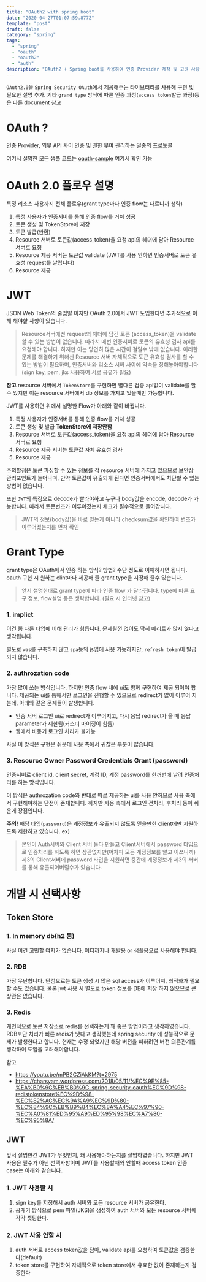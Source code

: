 ```yaml
---
title: "OAuth2 with spring boot"
date: "2020-04-27T01:07:59.877Z"
template: "post"
draft: false
category: "spring"
tags:
  - "spring"
  - "oauth"
  - "oauth2"
  - "auth"
description: "OAuth2 + Spring boot를 사용하여 인증 Provider 제작 및 고려 사항"
---
```


`OAuth2.0`을 `Spring Security OAuth`에서 제공해주는 라이브러리를 사용해 구현 및 필요한 설명 추가.
기타 `grand type` 방식에 따른 인증 과정(`access token`발급 과정)등은 다른 document 참고

# OAuth ?

인증 Provider, 외부 API 사이 인증 및 권한 부여 관리하는 일종의 프로토콜

여기서 설명한 모든 샘플 코드는 [oauth-sample](https://github.com/qweasd147/springboot-oauth) 여기서 확인 가능

# OAuth 2.0 플로우 설명

특정 리소스 사용까지 전체 플로우(grant type마다 인증 flow는 다르니까 생략)

1. 특정 사용자가 인증서버를 통해 인증 flow를 거쳐 성공
2. 토큰 생성 및 TokenStore에 저장
3. 토큰 발급(반환)
4. Resource 서버로 토큰값(access_token)을 요청 api의 헤더에 담아 Resource 서버로 요청
5. Resource 제공 서버는 토큰값 validate (JWT를 사용 안하면 인증서버로 토큰 유효성 request를 날립니다)
6. Resource 제공

# JWT

JSON Web Token의 줄임말 이지만 OAuth 2.0에서 JWT 도입한다면 추가적으로 이해 해야할 사항이 있습니다.

> Resource서버에선 request의 헤더에 담긴 토큰 (access_token)을 validate 할 수 있는 방법이 없습니다. 따라서 매번 인증서버로 토큰의 유효성 검사 api를 요청해야 합니다. 하지만 이는 당연히 많은 시간이 걸릴수 밖에 없습니다. 이러한 문제를 해결하기 위해선 Resource 서버 자체적으로 토큰 유효성 검사를 할 수 있는 방법이 필요하며, 인증서버와 리소스 서버 사이에 약속을 정해놓아야합니다(sign key, pem, jks 사용하여 서로 공유가 필요)

**참고**
resource 서버에서 `TokenStore`를 구현하면 별다른 검증 api없이 validate를 할수 있지만 이는 resource 서버에서 db 정보를 가지고 있을때만 가능합니다.

JWT를 사용하면 위에서 설명한 Flow가 아래와 같이 바뀝니다.

1. 특정 사용자가 인증서버를 통해 인증 flow를 거쳐 성공
2. 토큰 생성 및 발급 **TokenStore에 저장안함**
3. Resource 서버로 토큰값(access_token)을 요청 api의 헤더에 담아 Resource 서버로 요청
4. Resource 제공 서버는 토큰값 자체 유효성 검사
5. Resource 제공

주의할점은 토큰 파싱할 수 있는 정보를 각 resource 서버에 가지고 있으므로 보안상 관리포인트가 늘어나며, 만약 토큰값이 유출되게 된다면 인증서버에서도 차단할 수 있는 방법이 없습니다.

또한 `JWT`의 특징으로 decode가 빨라야하고 누구나 body값을 encode, decode가 가능합니다. 따라서 토큰변조가 이루어졌는지 체크가 필수적으로 들어갑니다.

> JWT의 정보(body값)을 바로 믿는게 아니라 checksum값을 확인하여 변조가 이루어졌는지를 먼저 확인

# Grant Type

grant type은 OAuth에서 인증 하는 방식? 방법? 수단 정도로 이해하시면 됩니다. oauth 구현 시 원하는 clint마다 제공해 줄 grant type을 지정해 줄수 있습니다.

> 앞서 설명한대로 grant type에 따라 인증 flow 가 달라집니다. type에 따른 요구 정보, flow설명 등은 생략합니다. (필요 시 인터넷 참고)

### 1. implict

이건 쫌 다른 타입에 비해 관리가 힘듭니다. 문제될껀 없어도 딱히 메리트가 많지 않다고 생각됩니다.

별도로 `was`를 구축하지 않고 `spa`등의 js앱에 사용 가능하지만, `refresh token`이 발급되지 않습니다.

### 2. authrozation code

가장 많이 쓰는 방식입니다. 하지만 인증 flow 내에 ui도 함께 구현하여 제공 되어야 합니다. 제공되는 ui를 통해서만 로그인을 진행할 수 있으므로 redirect가 많이 이루어 지는데, 아래와 같은 문제들이 발생합니다.

- 인증 서버 로그인 ui로 redirect가 이루어지고, 다시 응답 redirect가 올 때 응답 parameter가 제한됨(커스터 마이징이 힘듦)
- 웹에서 비동기 로그인 처리가 불가능

사실 이 방식은 구현은 쉬운데 사용 측에서 귀찮은 부분이 많습니다.

### 3. Resource Owner Password Credentials Grant (password)

인증서버로 client id, client secret, 계정 ID, 계정 password를 한꺼번에 날려 인증처리를 하는 방식입니다.

이 방식은 authrozation code와 반대로 따로 제공하는 ui를 사용 안하므로 사용 측에서 구현해야하는 단점이 존재합니다. 하지만 사용 측에서 로그인 전처리, 후처리 등이 쉬운게 장점입니다.

**주의!**
해당 타입(`password`)은 계정정보가 유출되지 않도록 믿을만한 client에만 지원하도록 제한하고 있습니다.
ex)

> 본인이 Auth서버와 Client 서버 둘다 만들고 Client서버에서 password 타입으로 인증처리를 하도록 하면 상관없지만(어차피 모든 계정정보를 알고 이쓰니까) 제3의 Client서버에 password 타입을 지원하면 중간에 계정정보가 제3의 서버를 통해 유출되어버릴수가 있습니다.

# 개발 시 선택사항

## Token Store

### 1. In memory db(h2 등)

사실 이건 고민할 여지가 없습니다. 어디까지나 개발용 or 샘플용으로 사용해야 합니다.

### 2. RDB

가장 무난합니다. 단점으로는 토큰 생성 시 많은 sql access가 이루어져, 최적화가 필요할 수도 있습니다. 물론 jwt 사용 시 별도로 token 정보를 DB에 저장 하지 않으므로 큰 상관은 없습니다.

### 3. Redis

개인적으로 토큰 저장소로 redis를 선택하는게 꽤 좋은 방법이라고 생각하였습니다. RDB보단 처리가 빠른 redis가 낫다고 생각했는데 spring security 에 성능적으로 문제가 발생한다고 합니다. 현재는 수정 되었지만 해당 버전을 피하려면 버전 의존관계를 생각하여 도입을 고려해야합니다.

참고

- https://youtu.be/mPB2CZiAkKM?t=2975
- https://charsyam.wordpress.com/2018/05/11/%EC%9E%85-%EA%B0%9C%EB%B0%9C-spring-security-oauth%EC%9D%98-redistokenstore%EC%9D%98-%EC%82%AC%EC%9A%A9%EC%9D%80-%EC%84%9C%EB%B9%84%EC%8A%A4%EC%97%90-%EC%A0%81%ED%95%A9%ED%95%98%EC%A7%80-%EC%95%8A/

## JWT

앞서 설명한건 JWT가 무엇인지, 왜 사용해야하는지를 설명하였습니다. 하지만 JWT 사용은 필수가 아닌 선택사항이며 JWT를 사용할때와 안할때 access token 인증 case는 아래와 같습니다.

### 1. JWT 사용할 시

1. sign key를 지정해서 auth 서버와 모든 resource 서버가 공유한다.
2. 공개키 방식으로 pem 파일(JKS)을 생성하여 auth 서버와 모든 resource 서버에 각각 셋팅한다.

### 2. JWT 사용 안할 시

1. auth 서버로 access token값을 담아, validate api를 요청하여 토큰값을 검증한다(default)
2. token store를 구현하여 자체적으로 token store에서 유효한 값이 존재하는지 검증한다
